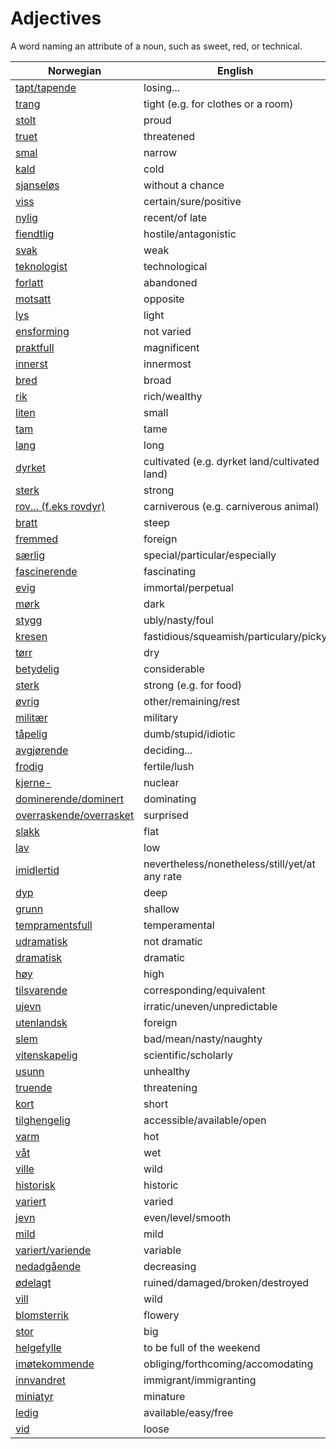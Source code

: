 # Adjectives

A word naming an attribute of a noun, such as sweet, red, or technical.

| Norwegian | English |
| --- | --- |
| [tapt/tapende](https://www.ordnett.no/search?language=no&phrase=tapt/tapende) | losing... |
| [trang](https://www.ordnett.no/search?language=no&phrase=trang) | tight (e.g. for clothes or a room) |
| [stolt](https://www.ordnett.no/search?language=no&phrase=stolt) | proud |
| [truet](https://www.ordnett.no/search?language=no&phrase=truet) | threatened |
| [smal](https://www.ordnett.no/search?language=no&phrase=smal) | narrow |
| [kald](https://www.ordnett.no/search?language=no&phrase=kald) | cold |
| [sjanseløs](https://www.ordnett.no/search?language=no&phrase=sjanseløs) | without a chance |
| [viss](https://www.ordnett.no/search?language=no&phrase=viss) | certain/sure/positive |
| [nylig](https://www.ordnett.no/search?language=no&phrase=nylig) | recent/of late |
| [fiendtlig](https://www.ordnett.no/search?language=no&phrase=fiendtlig) | hostile/antagonistic |
| [svak](https://www.ordnett.no/search?language=no&phrase=svak) | weak |
| [teknologist](https://www.ordnett.no/search?language=no&phrase=teknologist) | technological |
| [forlatt](https://www.ordnett.no/search?language=no&phrase=forlatt) | abandoned |
| [motsatt](https://www.ordnett.no/search?language=no&phrase=motsatt) | opposite |
| [lys](https://www.ordnett.no/search?language=no&phrase=lys) | light |
| [ensforming](https://www.ordnett.no/search?language=no&phrase=ensforming) | not varied |
| [praktfull](https://www.ordnett.no/search?language=no&phrase=praktfull) | magnificent |
| [innerst](https://www.ordnett.no/search?language=no&phrase=innerst) | innermost |
| [bred](https://www.ordnett.no/search?language=no&phrase=bred) | broad |
| [rik](https://www.ordnett.no/search?language=no&phrase=rik) | rich/wealthy |
| [liten](https://www.ordnett.no/search?language=no&phrase=liten) | small |
| [tam](https://www.ordnett.no/search?language=no&phrase=tam) | tame |
| [lang](https://www.ordnett.no/search?language=no&phrase=lang) | long |
| [dyrket](https://www.ordnett.no/search?language=no&phrase=dyrket) | cultivated (e.g. dyrket land/cultivated land) |
| [sterk](https://www.ordnett.no/search?language=no&phrase=sterk) | strong |
| [rov... (f.eks rovdyr)](https://www.ordnett.no/search?language=no&phrase=rov...%20(f.eks%20rovdyr)) | carniverous (e.g. carniverous animal) |
| [bratt](https://www.ordnett.no/search?language=no&phrase=bratt) | steep |
| [fremmed](https://www.ordnett.no/search?language=no&phrase=fremmed) | foreign |
| [særlig](https://www.ordnett.no/search?language=no&phrase=særlig) | special/particular/especially |
| [fascinerende](https://www.ordnett.no/search?language=no&phrase=fascinerende) | fascinating |
| [evig](https://www.ordnett.no/search?language=no&phrase=evig) | immortal/perpetual |
| [mørk](https://www.ordnett.no/search?language=no&phrase=mørk) | dark |
| [stygg](https://www.ordnett.no/search?language=no&phrase=stygg) | ubly/nasty/foul |
| [kresen](https://www.ordnett.no/search?language=no&phrase=kresen) | fastidious/squeamish/particulary/picky |
| [tørr](https://www.ordnett.no/search?language=no&phrase=tørr) | dry |
| [betydelig](https://www.ordnett.no/search?language=no&phrase=betydelig) | considerable |
| [sterk](https://www.ordnett.no/search?language=no&phrase=sterk) | strong (e.g. for food) |
| [øvrig](https://www.ordnett.no/search?language=no&phrase=øvrig) | other/remaining/rest |
| [militær](https://www.ordnett.no/search?language=no&phrase=militær) | military |
| [tåpelig](https://www.ordnett.no/search?language=no&phrase=tåpelig) | dumb/stupid/idiotic |
| [avgjørende](https://www.ordnett.no/search?language=no&phrase=avgjørende) | deciding... |
| [frodig](https://www.ordnett.no/search?language=no&phrase=frodig) | fertile/lush |
| [kjerne-](https://www.ordnett.no/search?language=no&phrase=kjerne-) | nuclear |
| [dominerende/dominert](https://www.ordnett.no/search?language=no&phrase=dominerende/dominert) | dominating |
| [overraskende/overrasket](https://www.ordnett.no/search?language=no&phrase=overraskende/overrasket) | surprised |
| [slakk](https://www.ordnett.no/search?language=no&phrase=slakk) | flat |
| [lav](https://www.ordnett.no/search?language=no&phrase=lav) | low |
| [imidlertid](https://www.ordnett.no/search?language=no&phrase=imidlertid) | nevertheless/nonetheless/still/yet/at any rate |
| [dyp](https://www.ordnett.no/search?language=no&phrase=dyp) | deep |
| [grunn](https://www.ordnett.no/search?language=no&phrase=grunn) | shallow |
| [tempramentsfull](https://www.ordnett.no/search?language=no&phrase=tempramentsfull) | temperamental |
| [udramatisk](https://www.ordnett.no/search?language=no&phrase=udramatisk) | not dramatic |
| [dramatisk](https://www.ordnett.no/search?language=no&phrase=dramatisk) | dramatic |
| [høy](https://www.ordnett.no/search?language=no&phrase=høy) | high |
| [tilsvarende](https://www.ordnett.no/search?language=no&phrase=tilsvarende) | corresponding/equivalent |
| [ujevn](https://www.ordnett.no/search?language=no&phrase=ujevn) | irratic/uneven/unpredictable |
| [utenlandsk](https://www.ordnett.no/search?language=no&phrase=utenlandsk) | foreign |
| [slem](https://www.ordnett.no/search?language=no&phrase=slem) | bad/mean/nasty/naughty |
| [vitenskapelig](https://www.ordnett.no/search?language=no&phrase=vitenskapelig) | scientific/scholarly |
| [usunn](https://www.ordnett.no/search?language=no&phrase=usunn) | unhealthy |
| [truende](https://www.ordnett.no/search?language=no&phrase=truende) | threatening |
| [kort](https://www.ordnett.no/search?language=no&phrase=kort) | short |
| [tilghengelig](https://www.ordnett.no/search?language=no&phrase=tilghengelig) | accessible/available/open |
| [varm](https://www.ordnett.no/search?language=no&phrase=varm) | hot |
| [våt](https://www.ordnett.no/search?language=no&phrase=våt) | wet |
| [ville](https://www.ordnett.no/search?language=no&phrase=ville) | wild |
| [historisk](https://www.ordnett.no/search?language=no&phrase=historisk) | historic |
| [variert](https://www.ordnett.no/search?language=no&phrase=variert) | varied |
| [jevn](https://www.ordnett.no/search?language=no&phrase=jevn) | even/level/smooth |
| [mild](https://www.ordnett.no/search?language=no&phrase=mild) | mild |
| [variert/variende](https://www.ordnett.no/search?language=no&phrase=variert/variende) | variable |
| [nedadgående](https://www.ordnett.no/search?language=no&phrase=nedadgående) | decreasing |
| [ødelagt](https://www.ordnett.no/search?language=no&phrase=ødelagt) | ruined/damaged/broken/destroyed |
| [vill](https://www.ordnett.no/search?language=no&phrase=vill) | wild |
| [blomsterrik](https://www.ordnett.no/search?language=no&phrase=blomsterrik) | flowery |
| [stor](https://www.ordnett.no/search?language=no&phrase=stor) | big |
| [helgefylle](https://www.ordnett.no/search?language=no&phrase=helgefylle) | to be full of the weekend |
| [imøtekommende](https://www.ordnett.no/search?language=no&phrase=imøtekommende) | obliging/forthcoming/accomodating |
| [innvandret](https://www.ordnett.no/search?language=no&phrase=innvandret) | immigrant/immigranting |
| [miniatyr](https://www.ordnett.no/search?language=no&phrase=miniatyr) | minature |
| [ledig](https://www.ordnett.no/search?language=no&phrase=ledig) | available/easy/free |
| [vid](https://www.ordnett.no/search?language=no&phrase=vid) | loose |

